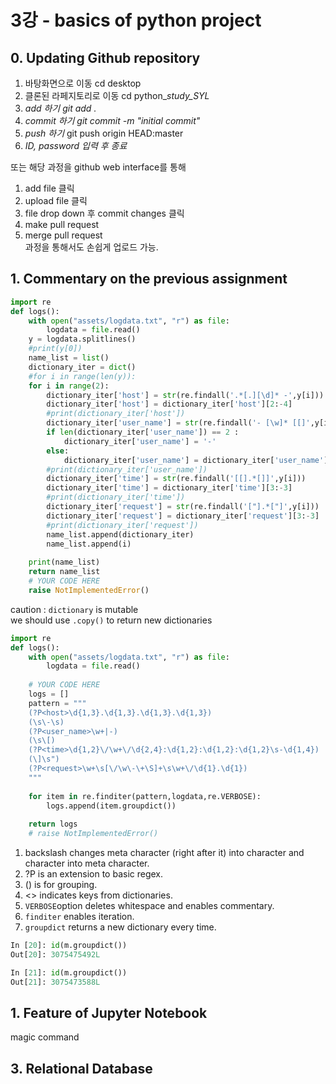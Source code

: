 # 3강 - basics of python project

## 0. Updating Github repository

1. 바탕화면으로 이동 cd desktop 
2. 클론된 라페지토리로 이동 cd python\__study\_SYL_
3. _add 하기 git add ._
4. _commit 하기 git commit -m "initial commit"_
5. _push 하기_ git push origin HEAD:master
6. _ID, password 입력 후 종료_ 

또는 해당 과정을 github web interface를 통해  
1. add file 클릭   
2. upload file 클릭  
3. file drop down 후 commit changes 클릭  
4. make pull request  
5. merge pull request  
과정을 통해서도 손쉽게 업로드 가능.

## 1. Commentary on the previous assignment

```python
import re
def logs():
    with open("assets/logdata.txt", "r") as file:
        logdata = file.read()
    y = logdata.splitlines()
    #print(y[0])
    name_list = list()
    dictionary_iter = dict()
    #for i in range(len(y)):
    for i in range(2):
        dictionary_iter['host'] = str(re.findall('.*[.][\d]* -',y[i]))
        dictionary_iter['host'] = dictionary_iter['host'][2:-4]
        #print(dictionary_iter['host'])
        dictionary_iter['user_name'] = str(re.findall('- [\w]* [[]',y[i]))
        if len(dictionary_iter['user_name']) == 2 :
            dictionary_iter['user_name'] = '-'
        else:
            dictionary_iter['user_name'] = dictionary_iter['user_name'][4:-4]
        #print(dictionary_iter['user_name'])
        dictionary_iter['time'] = str(re.findall('[[].*[]]',y[i]))
        dictionary_iter['time'] = dictionary_iter['time'][3:-3]
        #print(dictionary_iter['time'])
        dictionary_iter['request'] = str(re.findall('["].*["]',y[i]))
        dictionary_iter['request'] = dictionary_iter['request'][3:-3]
        #print(dictionary_iter['request'])
        name_list.append(dictionary_iter)
        name_list.append(i) 
    
    print(name_list)
    return name_list
    # YOUR CODE HERE
    raise NotImplementedError()
```

caution : `dictionary` is mutable  
we should use `.copy()` to return new dictionaries

```python
import re
def logs():
    with open("assets/logdata.txt", "r") as file:
        logdata = file.read()
    
    # YOUR CODE HERE
    logs = []
    pattern = """
    (?P<host>\d{1,3}.\d{1,3}.\d{1,3}.\d{1,3})
    (\s\-\s)
    (?P<user_name>\w+|-)
    (\s\[)
    (?P<time>\d{1,2}\/\w+\/\d{2,4}:\d{1,2}:\d{1,2}:\d{1,2}\s-\d{1,4})
    (\]\s")
    (?P<request>\w+\s[\/\w\-\+\S]+\s\w+\/\d{1}.\d{1})
    """
    
    for item in re.finditer(pattern,logdata,re.VERBOSE):
        logs.append(item.groupdict())
    
    return logs
    # raise NotImplementedError()
```

1. backslash changes meta character \(right after it\) into character and character into meta character.
2. ?P is an extension to basic regex.
3. \(\) is for grouping.
4. &lt;&gt; indicates keys from dictionaries.
5. `VERBOSE`option deletes whitespace and enables commentary.
6. `finditer` enables iteration.
7. `groupdict` returns a new dictionary every time.

```python
In [20]: id(m.groupdict())
Out[20]: 3075475492L

In [21]: id(m.groupdict())
Out[21]: 3075473588L
```

## 1. Feature of Jupyter Notebook

magic command 

## 3. Relational Database 

